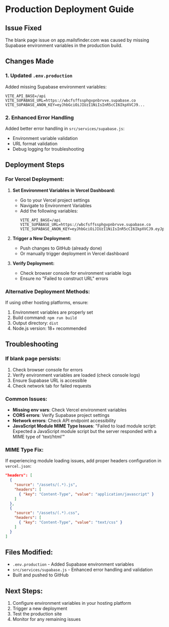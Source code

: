 # Production Deployment Guide

## Issue Fixed
The blank page issue on app.mailsfinder.com was caused by missing Supabase environment variables in the production build.

## Changes Made

### 1. Updated `.env.production`
Added missing Supabase environment variables:
```
VITE_API_BASE=/api
VITE_SUPABASE_URL=https://wbcfsffssphgvpnbrvve.supabase.co
VITE_SUPABASE_ANON_KEY=eyJhbGciOiJIUzI1NiIsInR5cCI6IkpXVCJ9...
```

### 2. Enhanced Error Handling
Added better error handling in `src/services/supabase.js`:
- Environment variable validation
- URL format validation
- Debug logging for troubleshooting

## Deployment Steps

### For Vercel Deployment:

1. **Set Environment Variables in Vercel Dashboard:**
   - Go to your Vercel project settings
   - Navigate to Environment Variables
   - Add the following variables:
     ```
     VITE_API_BASE=/api
     VITE_SUPABASE_URL=https://wbcfsffssphgvpnbrvve.supabase.co
     VITE_SUPABASE_ANON_KEY=eyJhbGciOiJIUzI1NiIsInR5cCI6IkpXVCJ9.eyJpc3MiOiJzdXBhYmFzZSIsInJlZiI6IndiY2ZzZmZzc3BoZ3ZwbmJydnZlIiwicm9sZSI6ImFub24iLCJpYXQiOjE3NTUxNzM3NTQsImV4cCI6MjA3MDc0OTc1NH0.3GV4dQm0Aqm8kbNzPJYOCFLnvhyNqxCJCtwfmUAw29Y
     ```

2. **Trigger a New Deployment:**
   - Push changes to GitHub (already done)
   - Or manually trigger deployment in Vercel dashboard

3. **Verify Deployment:**
   - Check browser console for environment variable logs
   - Ensure no "Failed to construct URL" errors

### Alternative Deployment Methods:

If using other hosting platforms, ensure:
1. Environment variables are properly set
2. Build command: `npm run build`
3. Output directory: `dist`
4. Node.js version: 18+ recommended

## Troubleshooting

### If blank page persists:
1. Check browser console for errors
2. Verify environment variables are loaded (check console logs)
3. Ensure Supabase URL is accessible
4. Check network tab for failed requests

### Common Issues:
- **Missing env vars**: Check Vercel environment variables
- **CORS errors**: Verify Supabase project settings
- **Network errors**: Check API endpoint accessibility
- **JavaScript Module MIME Type Issues**: "Failed to load module script: Expected a JavaScript module script but the server responded with a MIME type of 'text/html'"

### MIME Type Fix:
If experiencing module loading issues, add proper headers configuration in `vercel.json`:
```json
"headers": [
  {
    "source": "/assets/(.*).js",
    "headers": [
      { "key": "Content-Type", "value": "application/javascript" }
    ]
  },
  {
    "source": "/assets/(.*).css",
    "headers": [
      { "key": "Content-Type", "value": "text/css" }
    ]
  }
]
```

## Files Modified:
- `.env.production` - Added Supabase environment variables
- `src/services/supabase.js` - Enhanced error handling and validation
- Built and pushed to GitHub

## Next Steps:
1. Configure environment variables in your hosting platform
2. Trigger a new deployment
3. Test the production site
4. Monitor for any remaining issues